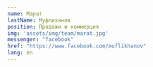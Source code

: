 ```yaml
---
name: Марат
lastName: Муфлиханов
position: Продажи и коммерция
img: 'assets/img/team/marat.jpg'
messenger: "facebook"
href: "https://www.facebook.com/muflikhanov"
lang: en
---
```

